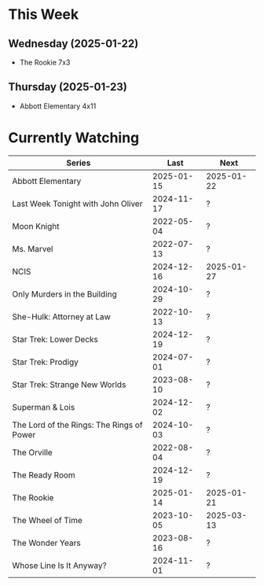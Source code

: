 # This Week

## Wednesday (2025-01-22)
- The Rookie 7x3

## Thursday (2025-01-23)
- Abbott Elementary 4x11

# Currently Watching

| Series | Last | Next |
| --- | --- | --- |
| Abbott Elementary | 2025-01-15 | 2025-01-22 |
| Last Week Tonight with John Oliver | 2024-11-17 | ? |
| Moon Knight | 2022-05-04 | ? |
| Ms. Marvel | 2022-07-13 | ? |
| NCIS | 2024-12-16 | 2025-01-27 |
| Only Murders in the Building | 2024-10-29 | ? |
| She-Hulk: Attorney at Law | 2022-10-13 | ? |
| Star Trek: Lower Decks | 2024-12-19 | ? |
| Star Trek: Prodigy | 2024-07-01 | ? |
| Star Trek: Strange New Worlds | 2023-08-10 | ? |
| Superman & Lois | 2024-12-02 | ? |
| The Lord of the Rings: The Rings of Power | 2024-10-03 | ? |
| The Orville | 2022-08-04 | ? |
| The Ready Room | 2024-12-19 | ? |
| The Rookie | 2025-01-14 | 2025-01-21 |
| The Wheel of Time | 2023-10-05 | 2025-03-13 |
| The Wonder Years | 2023-08-16 | ? |
| Whose Line Is It Anyway? | 2024-11-01 | ? |

